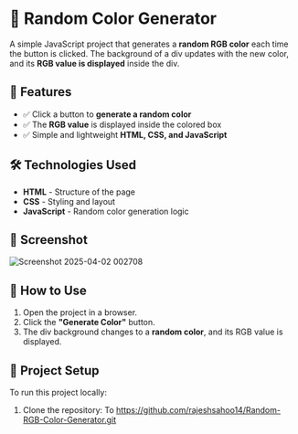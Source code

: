 # 🎨 Random Color Generator

A simple JavaScript project that generates a **random RGB color** each time the button is clicked. The background of a div updates with the new color, and its **RGB value is displayed** inside the div.

## 🚀 Features

- ✅ Click a button to **generate a random color**
- ✅ The **RGB value** is displayed inside the colored box
- ✅ Simple and lightweight **HTML, CSS, and JavaScript**

## 🛠 Technologies Used

- **HTML** - Structure of the page
- **CSS** - Styling and layout
- **JavaScript** - Random color generation logic

## 📸 Screenshot

![Screenshot 2025-04-02 002708](https://github.com/user-attachments/assets/8ece2123-649d-470c-9e27-de7fcb7dffce)


## 🎯 How to Use

1. Open the project in a browser.
2. Click the **"Generate Color"** button.
3. The div background changes to a **random color**, and its RGB value is displayed.

## 📂 Project Setup

To run this project locally:

1. Clone the repository:
  To https://github.com/rajeshsahoo14/Random-RGB-Color-Generator.git
